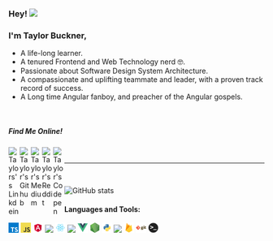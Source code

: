 ### Hey! <img src="https://cdn3.emoji.gg/emojis/wavegif_1860.gif" height='30'> 

### I'm Taylor Buckner,
- A life-long learner.
- A tenured Frontend and Web Technology nerd 🤓.
- Passionate about Software Design System Architecture.
- A compassionate and uplifting teammate and leader, with a proven track record of success.
- A Long time Angular fanboy, and preacher of the Angular gospels.

<br />

##### Find Me Online!
<a href="https://www.linkedin.com/in/taylorabuckner/">
  <img align="left" alt="Taylors's Linkdein" width="22px" src="https://cdn.jsdelivr.net/npm/simple-icons@v3/icons/linkedin.svg" />
</a>
<a href="https://github.com/tabuckner">
  <img align="left" alt="Taylor's Github" width="22px" src="https://cdn.jsdelivr.net/npm/simple-icons@v3/icons/github.svg" />
</a>
<a href="https://taylora-buckner.medium.com/">
  <img align="left" alt="Taylor's Medium" width="22px" src="https://cdn.jsdelivr.net/npm/simple-icons@v3/icons/medium.svg" />
</a>
<a href="https://www.reddit.com/user/tabuckner91/">
  <img align="left" alt="Taylor's Reddit" width="22px" src="https://cdn.jsdelivr.net/npm/simple-icons@v3/icons/reddit.svg" />
</a>
<a href="https://codepen.io/tabuckner">
  <img align="left" alt="Taylor's Codepen" width="22px" src="https://cdn.jsdelivr.net/npm/simple-icons@v3/icons/codepen.svg" />
</a>
<br />
<hr>
<br />

![GitHub stats](https://github-readme-stats.vercel.app/api?username=tabuckner&show_icons=true)

#### Languages and Tools:

<code><img height="20" src="https://raw.githubusercontent.com/github/explore/80688e429a7d4ef2fca1e82350fe8e3517d3494d/topics/typescript/typescript.png"></code>
<code><img height="20" src="https://raw.githubusercontent.com/github/explore/80688e429a7d4ef2fca1e82350fe8e3517d3494d/topics/javascript/javascript.png"></code>
<code><img height="20" src="https://raw.githubusercontent.com/github/explore/80688e429a7d4ef2fca1e82350fe8e3517d3494d/topics/angular/angular.png"></code>
<code><img height="20" src="https://angular.io/generated/images/marketing/concept-icons/material.png"></code>
<code><img height="20" src="https://raw.githubusercontent.com/github/explore/80688e429a7d4ef2fca1e82350fe8e3517d3494d/topics/react/react.png"></code>
<code><img height="20" src="https://upload.wikimedia.org/wikipedia/commons/thumb/1/1b/Svelte_Logo.svg/1702px-Svelte_Logo.svg.png"></code>
<code><img height="20" src="https://raw.githubusercontent.com/github/explore/80688e429a7d4ef2fca1e82350fe8e3517d3494d/topics/vue/vue.png"></code>
<code><img height="20" src="https://raw.githubusercontent.com/github/explore/80688e429a7d4ef2fca1e82350fe8e3517d3494d/topics/nodejs/nodejs.png"></code>
<code><img height="20" src="https://raw.githubusercontent.com/github/explore/80688e429a7d4ef2fca1e82350fe8e3517d3494d/topics/python/python.png"></code>
<code><img height="20" src="https://cdn.freebiesupply.com/logos/large/2x/figma-1-logo-png-transparent.png"></code>
<code><img height="20" src="https://raw.githubusercontent.com/github/explore/80688e429a7d4ef2fca1e82350fe8e3517d3494d/topics/firebase/firebase.png"></code>
<code><img height="20" src="https://raw.githubusercontent.com/github/explore/80688e429a7d4ef2fca1e82350fe8e3517d3494d/topics/git/git.png"></code>
<code><img height="20" src="https://raw.githubusercontent.com/github/explore/80688e429a7d4ef2fca1e82350fe8e3517d3494d/topics/terminal/terminal.png"></code>
